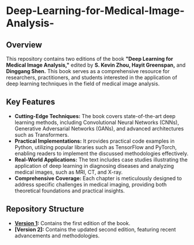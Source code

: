 # Deep-Learning-for-Medical-Image-Analysis-


## Overview
This repository contains two editions of the book **"Deep Learning for Medical Image Analysis,"** edited by **S. Kevin Zhou, Hayit Greenspan,** and **Dinggang Shen.** This book serves as a comprehensive resource for researchers, practitioners, and students interested in the application of deep learning techniques in the field of medical image analysis.

## Key Features
- **Cutting-Edge Techniques:** The book covers state-of-the-art deep learning methods, including Convolutional Neural Networks (CNNs), Generative Adversarial Networks (GANs), and advanced architectures such as Transformers.
- **Practical Implementations:** It provides practical code examples in Python, utilizing popular libraries such as TensorFlow and PyTorch, enabling readers to implement the discussed methodologies effectively.
- **Real-World Applications:** The text includes case studies illustrating the application of deep learning in diagnosing diseases and analyzing medical images, such as MRI, CT, and X-ray.
- **Comprehensive Coverage:** Each chapter is meticulously designed to address specific challenges in medical imaging, providing both theoretical foundations and practical insights.

## Repository Structure
- **[Version 1](https://github.com/Mari94k/Deep-Learning-for-Medical-Image-Analysis-/blob/main/Deep%20Learning%20for%20Medical%20Image%20Analysis.%20S.%20Kevin%20Zhou%2C%20Hayit%20Greenspan%2C%20Dinggang%20Shen%2C%202017.pdf):** Contains the first edition of the book.
- **[Version 2]:** Contains the updated second edition, featuring recent advancements and methodologies.
